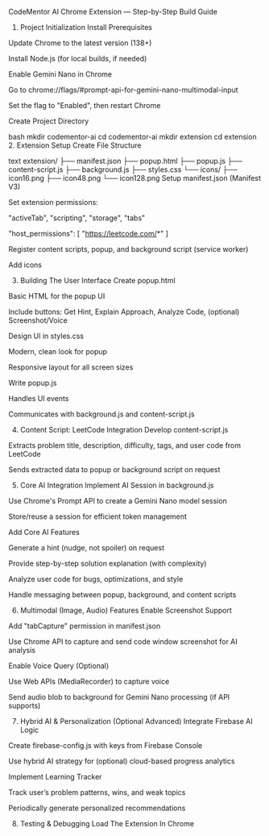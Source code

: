 CodeMentor AI Chrome Extension — Step-by-Step Build Guide
1. Project Initialization
Install Prerequisites

Update Chrome to the latest version (138+)

Install Node.js (for local builds, if needed)

Enable Gemini Nano in Chrome

Go to chrome://flags/#prompt-api-for-gemini-nano-multimodal-input

Set the flag to "Enabled", then restart Chrome

Create Project Directory

bash
mkdir codementor-ai
cd codementor-ai
mkdir extension
cd extension
2. Extension Setup
Create File Structure

text
extension/
├── manifest.json
├── popup.html
├── popup.js
├── content-script.js
├── background.js
├── styles.css
└── icons/
    ├── icon16.png
    ├── icon48.png
    └── icon128.png
Setup manifest.json (Manifest V3)

Set extension permissions:

"activeTab", "scripting", "storage", "tabs"

"host_permissions": [ "https://leetcode.com/*" ]

Register content scripts, popup, and background script (service worker)

Add icons

3. Building The User Interface
Create popup.html

Basic HTML for the popup UI

Include buttons: Get Hint, Explain Approach, Analyze Code, (optional) Screenshot/Voice

Design UI in styles.css

Modern, clean look for popup

Responsive layout for all screen sizes

Write popup.js

Handles UI events

Communicates with background.js and content-script.js

4. Content Script: LeetCode Integration
Develop content-script.js

Extracts problem title, description, difficulty, tags, and user code from LeetCode

Sends extracted data to popup or background script on request

5. Core AI Integration
Implement AI Session in background.js

Use Chrome's Prompt API to create a Gemini Nano model session

Store/reuse a session for efficient token management

Add Core AI Features

Generate a hint (nudge, not spoiler) on request

Provide step-by-step solution explanation (with complexity)

Analyze user code for bugs, optimizations, and style

Handle messaging between popup, background, and content scripts

6. Multimodal (Image, Audio) Features
Enable Screenshot Support

Add "tabCapture" permission in manifest.json

Use Chrome API to capture and send code window screenshot for AI analysis

Enable Voice Query (Optional)

Use Web APIs (MediaRecorder) to capture voice

Send audio blob to background for Gemini Nano processing (if API supports)

7. Hybrid AI & Personalization (Optional Advanced)
Integrate Firebase AI Logic

Create firebase-config.js with keys from Firebase Console

Use hybrid AI strategy for (optional) cloud-based progress analytics

Implement Learning Tracker

Track user’s problem patterns, wins, and weak topics

Periodically generate personalized recommendations

8. Testing & Debugging
Load The Extension In Chrome
